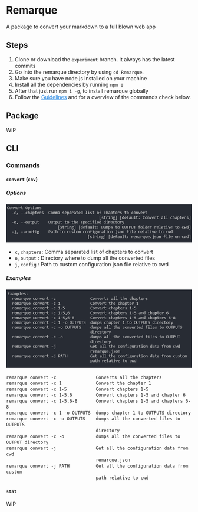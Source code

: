 # Remarque

A package to convert your markdown to a full blown web app

## Steps

1. Clone or download the `experiment` branch. It always has the latest commits
2. Go into the remarque directory by using `cd Remarque`.
3. Make sure you have node.js installed on your machine
4. Install all the dependencies by running `npm i`
5. After that just run `npm i -g`, to install remarque globally
6. Follow the <a href="./Guidelines.md" style="color: #2085e3">Guidelines</a> and for a overview of the commands check below.

## Package

WIP

## CLI

### Commands

#### `convert` (`cnv`)

##### Options

<img src = "./ScreenShots/ConvertOptions.png" alt = "Convert Options">

* `c`, `chapters`: Comma separated list of chapters to convert
* `o`, `output` : Directory where to dump all the converted files
* `j`, `config` : Path to custom configuration json file relative to cwd

##### Examples

<img src = "./ScreenShots/ConvertExamples.png" alt = "Convert Examples">

```shell
remarque convert -c               Converts all the chapters
remarque convert -c 1             Convert the chapter 1
remarque convert -c 1-5           Convert chapters 1-5
remarque convert -c 1-5,6         Convert chapters 1-5 and chapter 6
remarque convert -c 1-5,6-8       Convert chapters 1-5 and chapters 6-8
remarque convert -c 1 -o OUTPUTS  dumps chapter 1 to OUTPUTS directory
remarque convert -c -o OUTPUTS    dumps all the converted files to OUTPUTS
                                  directory
remarque convert -c -o            dumps all the converted files to OUTPUT directory
remarque convert -j               Get all the configuration data from cwd
                                  remarque.json
remarque convert -j PATH          Get all the configuration data from custom
                                  path relative to cwd
```

#### `stat`

WIP
